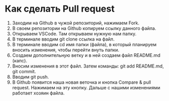 # Как сделать Pull request

1. Заходим на Github в чужой репозиторий, нажимаем Fork.
2. В своем репозитории на Github копируем ссылку данного файла.
3. Открываем VSCode. Там открываем нужную нам папку. 
4. В терминале вводим git clone ссылка на файл.
5. В терминале вводим cd имя папки (файла), в который планируем вносить изменения, чтобы перейти внуть папки.
6. Создаем дополнительную ветку и в ней создаем файл README.md (капс).
7. Вносим изменения в этот файл. Затем команды: git add README.md, git commit.
8. Вводим git push.
9. В Github появится наша новая веточка и кнопка Compare & pull request. Нажимаем на эту кнопку. Дальше с нашими изменениями работает хозяин файла. 
